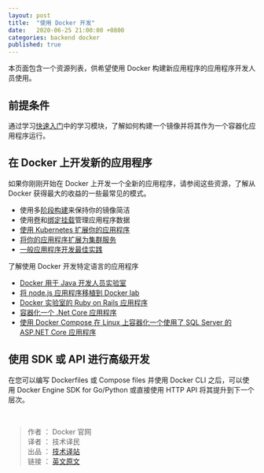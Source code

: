 ```yaml
---
layout: post
title:  "使用 Docker 开发"
date:   2020-06-25 21:00:00 +0800
categories: backend docker
published: true
---
```


本页面包含一个资源列表，供希望使用 Docker 构建新应用程序的应用程序开发人员使用。

## 前提条件

通过学习[快速入门](https://ittranslator.cn/backend/docker/2020/06/19/quickstart-1.html)中的学习模块，了解如何构建一个镜像并将其作为一个容器化应用程序运行。

## 在 Docker 上开发新的应用程序

如果你刚刚开始在 Docker 上开发一个全新的应用程序，请参阅这些资源，了解从 Docker 获得最大的收益的一些最常见的模式。

- 使用多[阶段构建](https://docs.docker.com/develop/develop-images/multistage-build/)来保持你的镜像简洁
- 使用[卷](https://docs.docker.com/storage/volumes/)和[绑定挂载](https://docs.docker.com/storage/bind-mounts/)管理应用程序数据
- [使用 Kubernetes 扩展你的应用程序](https://docs.docker.com/get-started/kube-deploy/)
- [将你的应用程序扩展为集群服务](https://docs.docker.com/get-started/swarm-deploy/)
- [一般应用程序开发最佳实践](https://docs.docker.com/develop/dev-best-practices/)

了解使用 Docker 开发特定语言的应用程序

- [Docker 用于 Java 开发人员实验室](https://github.com/docker/labs/tree/master/developer-tools/java/)
- [将 node.js 应用程序移植到 Docker lab](https://github.com/docker/labs/tree/master/developer-tools/nodejs/porting)
- [Docker 实验室的 Ruby on Rails 应用程序](https://github.com/docker/labs/tree/master/developer-tools/ruby)
- [容器化一个 .Net Core 应用程序](https://docs.docker.com/engine/examples/dotnetcore/)
- [使用 Docker Compose 在 Linux 上容器化一个使用了 SQL Server 的 ASP.NET Core 应用程序](https://docs.docker.com/compose/aspnet-mssql-compose/)

## 使用 SDK 或 API 进行高级开发

在您可以编写 Dockerfiles 或 Compose files 并使用 Docker CLI 之后，可以使用 Docker Engine SDK for Go/Python 或直接使用 HTTP API 将其提升到下一个层次。

<br/>

> 作者 ： Docker 官网 <br/>
> 译者 ： 技术译民 <br/>
> 出品 ： [技术译站](https://ittranslator.cn/) <br/>
> 链接 ： [英文原文](https://docs.docker.com/develop/)
